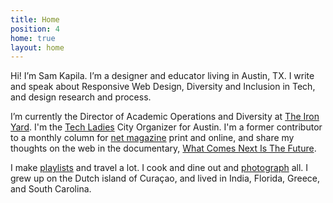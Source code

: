 ```yaml
---
title: Home
position: 4
home: true
layout: home
---
```


Hi! I’m Sam Kapila. I’m a designer and educator living in Austin, TX. I write and speak about Responsive Web Design, Diversity and Inclusion in Tech, and design research and process.

I’m currently the Director of Academic Operations and Diversity at [The Iron Yard](http://www.theironyard.com). I'm the [Tech Ladies](https://www.hiretechladies.com/join/?kid=GDT52) City Organizer for Austin. I'm a former contributor to a monthly column for [net magazine](http://www.creativebloq.com/search?searchTerm=kapila) print and online, and share my thoughts on the web in the documentary, [What Comes Next Is The Future](http://www.futureisnext.com/).

I make [playlists](https://open.spotify.com/user/hamtequila">playlists) and travel a lot. I cook and dine out and [photograph](http://www.instagram.com/the_tableauxit) all. I grew up on the Dutch island of Curaçao, and lived in India,  Florida, Greece, and South Carolina.

